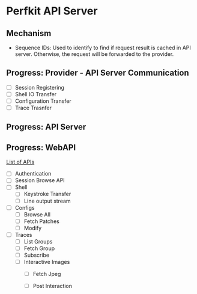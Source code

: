 # Perfkit API Server

## Mechanism

- Sequence IDs: Used to identify to find if request result is cached in API server. Otherwise, the request will be
  forwarded to the provider.

## Progress: Provider - API Server Communication

- [ ] Session Registering
- [ ] Shell IO Transfer
- [ ] Configuration Transfer
- [ ] Trace Trasnfer

## Progress: API Server

## Progress: WebAPI

[List of APIs](doc/webapi.md)

- [ ] Authentication
- [ ] Session Browse API
- [ ] Shell
    - [ ] Keystroke Transfer
    - [ ] Line output stream
- [ ] Configs
    - [ ] Browse All
    - [ ] Fetch Patches
    - [ ] Modify
- [ ] Traces
    - [ ] List Groups
    - [ ] Fetch Group
    - [ ] Subscribe
    - [ ] Interactive Images
        - [ ] Fetch Jpeg
        - [ ] Post Interaction

